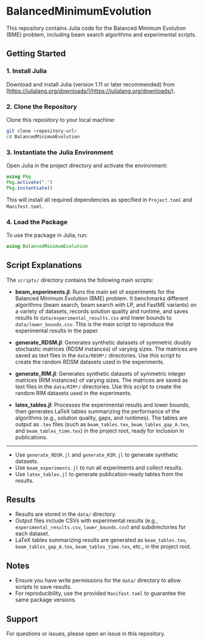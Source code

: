 # BalancedMinimumEvolution

This repository contains Julia code for the Balanced Minimum Evolution (BME) problem, including beam search algorithms and experimental scripts.

## Getting Started

### 1. Install Julia
Download and install Julia (version 1.11 or later recommended) from [https://julialang.org/downloads/](https://julialang.org/downloads/).

### 2. Clone the Repository
Clone this repository to your local machine:
```sh
git clone <repository-url>
cd BalancedMinimumEvolution
```

### 3. Instantiate the Julia Environment
Open Julia in the project directory and activate the environment:
```julia
using Pkg
Pkg.activate(".")
Pkg.instantiate()
```
This will install all required dependencies as specified in `Project.toml` and `Manifest.toml`.

### 4. Load the Package
To use the package in Julia, run:
```julia
using BalancedMinimumEvolution
```

## Script Explanations

The `scripts/` directory contains the following main scripts:

- **beam_experiments.jl**: Runs the main set of experiments for the Balanced Minimum Evolution (BME) problem. It benchmarks different algorithms (beam search, beam search with LP, and FastME variants) on a variety of datasets, records solution quality and runtime, and saves results to `data/experimental_results.csv` and lower bounds to `data/lower_bounds.csv`. This is the main script to reproduce the experimental results in the paper.

- **generate_RDSM.jl**: Generates synthetic datasets of symmetric doubly stochastic matrices (RDSM instances) of varying sizes. The matrices are saved as text files in the `data/RDSM*/` directories. Use this script to create the random RDSM datasets used in the experiments.

- **generate_RIM.jl**: Generates synthetic datasets of symmetric integer matrices (RIM instances) of varying sizes. The matrices are saved as text files in the `data/RIM*/` directories. Use this script to create the random RIM datasets used in the experiments.

- **latex_tables.jl**: Processes the experimental results and lower bounds, then generates LaTeX tables summarizing the performance of the algorithms (e.g., solution quality, gaps, and runtimes). The tables are output as `.tex` files (such as `beam_tables.tex`, `beam_tables_gap_A.tex`, and `beam_tables_time.tex`) in the project root, ready for inclusion in publications.

---

- Use `generate_RDSM.jl` and `generate_RIM.jl` to generate synthetic datasets.
- Use `beam_experiments.jl` to run all experiments and collect results.
- Use `latex_tables.jl` to generate publication-ready tables from the results.

## Results

- Results are stored in the `data/` directory.
- Output files include CSVs with experimental results (e.g., `experimental_results.csv`, `lower_bounds.csv`) and subdirectories for each dataset.
- LaTeX tables summarizing results are generated as `beam_tables.tex`, `beam_tables_gap_A.tex`, `beam_tables_time.tex`, etc., in the project root.

## Notes
- Ensure you have write permissions for the `data/` directory to allow scripts to save results.
- For reproducibility, use the provided `Manifest.toml` to guarantee the same package versions.

## Support
For questions or issues, please open an issue in this repository.
